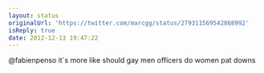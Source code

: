 ```yaml
---
layout: status
originalUrl: 'https://twitter.com/marcgg/status/279311569542868992'
isReply: true
date: 2012-12-13 19:47:22
---
```


@fabienpenso it´s more like should gay men officers do women pat downs
